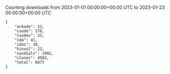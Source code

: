
Counting downloads from 2023-01-01 00:00:00+00:00 UTC to 2023-01-23 00:00:00+00:00 UTC

```
{
    "arkode": 22,
    "cvode": 176,
    "cvodes": 23,
    "ida": 41,
    "idas": 18,
    "kinsol": 22,
    "sundials": 1992,
    "clones": 4583,
    "total": 6877
}
```
